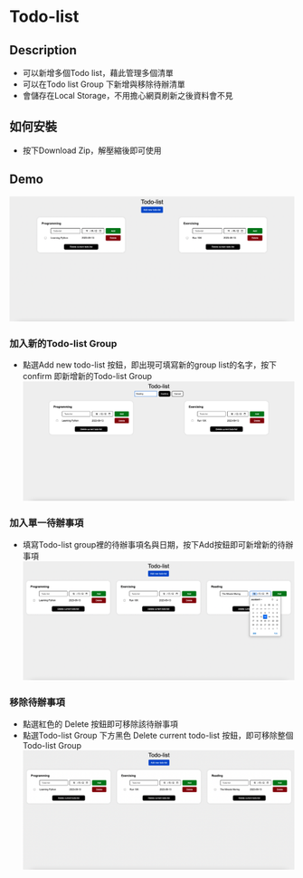 # Todo-list
## Description
- 可以新增多個Todo list，藉此管理多個清單
- 可以在Todo list Group 下新增與移除待辦清單
- 會儲存在Local Storage，不用擔心網頁刷新之後資料會不見

## 如何安裝
- 按下Download Zip，解壓縮後即可使用

## Demo
![初始畫面](https://github.com/jim37500/Todo-list/blob/main/images/display-initial.png)

### 加入新的Todo-list Group
- 點選Add new todo-list 按鈕，即出現可填寫新的group list的名字，按下 confirm 即新增新的Todo-list Group
![加入新的Todo-list Group](https://github.com/jim37500/Todo-list/blob/main/images/demo-add-new-todo-list-group.png)

### 加入單一待辦事項
- 填寫Todo-list group裡的待辦事項名與日期，按下Add按鈕即可新增新的待辦事項
![加入單一待辦事項](https://github.com/jim37500/Todo-list/blob/main/images/demo-add-singje-todo-list.png)

### 移除待辦事項
- 點選紅色的 Delete 按鈕即可移除該待辦事項
- 點選Todo-list Group 下方黑色 Delete current todo-list 按鈕，即可移除整個Todo-list Group
![移除待辦事項](https://github.com/jim37500/Todo-list/blob/main/images/complete-adding.png)
